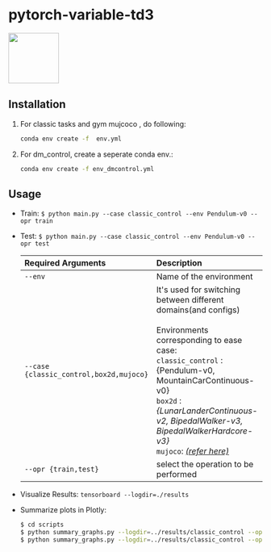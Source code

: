 # pytorch-variable-td3
<a target="_blank" href="https://docs.google.com/presentation/d/1TKRy9va3qgIlia7pjdZkcLV9ht9bjQkUUcND4byrARg/edit?usp=sharing"><img src="https://legismusic.com/wp-content/uploads/2019/04/Google-Slides.png" width="100px" height="100px"/></a>

## Installation
1. For classic tasks and gym mujcoco , do following:
    ```bash
    conda env create -f  env.yml
    ```
2. For dm_control, create a seperate conda env.:
    ```bash
    conda env create -f env_dmcontrol.yml
    ```

## Usage
- Train: ```$ python main.py --case classic_control --env Pendulum-v0 --opr train```
- Test: ```$ python main.py --case classic_control --env Pendulum-v0 --opr test```

    |Required Arguments | Description|  
    |:-------------|:-------------|  
    | `--env`                          |Name of the environment|  
    | `--case {classic_control,box2d,mujoco}` |It's used for switching between different domains(and configs) <br><br> Environments corresponding to ease case: <br> `classic_control` : {Pendulum-v0, MountainCarContinuous-v0} <br> `box2d` : _{LunarLanderContinuous-v2, BipedalWalker-v3, BipedalWalkerHardcore-v3}_ <br>`mujoco`: _[(refer here)](https://gym.openai.com/envs/#mujoco)_|  
    | `--opr {train,test}` |select the operation to be performed|

- Visualize Results: ```tensorboard --logdir=./results```
- Summarize plots in Plotly:
    ```bash
    $ cd scripts
    $ python summary_graphs.py --logdir=../results/classic_control --opr extract_summary 
    $ python summary_graphs.py --logdir=../results/classic_control --opr plot
    ```
  
